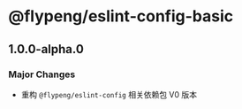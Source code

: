 # @flypeng/eslint-config-basic

## 1.0.0-alpha.0

### Major Changes

- 重构 `@flypeng/eslint-config` 相关依赖包 V0 版本
